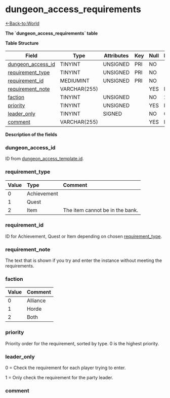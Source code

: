 # dungeon\_access\_requirements

[<-Back-to:World](database-world)

**The \`dungeon\_access\_requirements\` table**

**Table Structure**

| Field                  | Type         | Attributes | Key | Null | Default | Extra | Comment |
| ---------------------- | ------------ | ---------- | --- | ---- | ------- | ----- | ------- |
| [dungeon_access_id][1] | TINYINT      | UNSIGNED   | PRI | NO   |         |       |         |
| [requirement_type][2]  | TINYINT      | UNSIGNED   | PRI | NO   |         |       |         |
| [requirement_id][3]    | MEDIUMINT    | UNSIGNED   | PRI | NO   |         |       |         |
| [requirement_note][4]  | VARCHAR(255) |            |     | YES  | NULL    |       |         |
| [faction][5]           | TINYINT      | UNSIGNED   |     | NO   | 2       |       |         |
| [priority][6]          | TINYINT      | UNSIGNED   |     | YES  | NULL    |       |         |
| [leader_only][7]       | TINYINT      | SIGNED     |     | NO   | 0       |       |         |
| [comment][8]           | VARCHAR(255) |            |     | YES  | NULL    |       |         |

[1]: #dungeon_access_id
[2]: #requirement_type
[3]: #requirement_id
[4]: #requirement_note
[5]: #faction
[6]: #priority
[7]: #leader_only
[8]: #comment

**Description of the fields**

### dungeon_access_id

ID from [dungeon_access_template.id](dungeon_access_template#id).

### requirement_type

| Value | Type        | Comment                         |
| :---- | :---------- | :------------------------------ |
| 0     | Achievement |                                 |
| 1     | Quest       |                                 |
| 2     | Item        | The item cannot be in the bank. |

### requirement_id

ID for Achievement, Quest or Item depending on chosen [requirement_type][2].

### requirement_note

The text that is shown if you try and enter the instance without meeting the requirements.

### faction

| Value | Comment  |
| :---- | :------- |
| 0     | Alliance |
| 1     | Horde    |
| 2     | Both     |

### priority

Priority order for the requirement, sorted by type. 0 is the highest priority.

### leader_only

0 = Check the requirement for each player trying to enter.

1 = Only check the requirement for the party leader.

### comment

